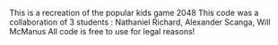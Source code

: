 This is a recreation of the popular kids game 2048
This code was a collaboration of 3 students : Nathaniel Richard, Alexander Scanga, Will McManus
All code is free to use for legal reasons! 
